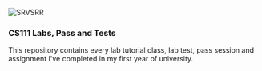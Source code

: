 ![SRVSRR](https://github.com/SRVSRR/CS111/assets/135499024/57bca3d3-2a84-47af-b895-99e6d6f90759)
### CS111 Labs, Pass and Tests
This repository contains every lab tutorial class, lab test, pass session and assignment i've completed in my first year of university.
